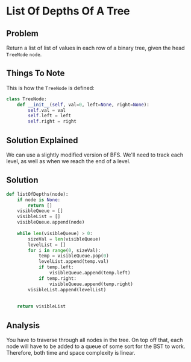 # List Of Depths Of A Tree

## Problem

Return a list of list of values in each row of a binary tree, given the head `TreeNode` `node`.

## Things To Note

This is how the `TreeNode` is defined:

```python
class TreeNode:
    def __init__(self, val=0, left=None, right=None):
        self.val = val
        self.left = left
        self.right = right
```

## Solution Explained

We can  use a slightly modified version of BFS. We'll need to track each level, as well as when we reach the end of a level.

## Solution

```python
def listOfDepths(node):
    if node is None:
        return []
    visibleQueue = []
    visibleList = []
    visibleQueue.append(node)
        
    while len(visibleQueue) > 0:
        sizeVal = len(visibleQueue)
        levelList = []
        for i in range(0, sizeVal):
            temp = visibleQueue.pop(0)
            levelList.append(temp.val)
            if temp.left:
                visibleQueue.append(temp.left)
            if temp.right:
                visibleQueue.append(temp.right)
        visibleList.append(levelList)
                
        
    return visibleList
```

## Analysis

You have to traverse through all nodes in the tree.  On top off that, each node  will have to be added to a queue of some sort for the BST to work. Therefore, both time and space complexity is linear.